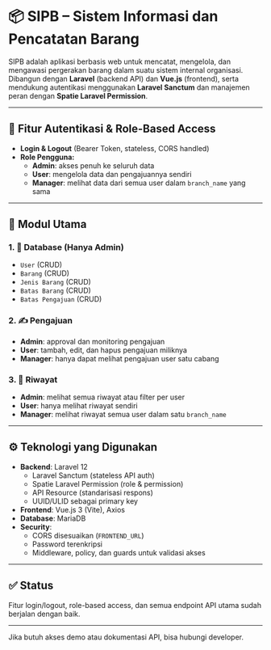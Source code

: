 # 📦 SIPB – Sistem Informasi dan Pencatatan Barang

SIPB adalah aplikasi berbasis web untuk mencatat, mengelola, dan mengawasi pergerakan barang dalam suatu sistem internal organisasi. Dibangun dengan **Laravel** (backend API) dan **Vue.js** (frontend), serta mendukung autentikasi menggunakan **Laravel Sanctum** dan manajemen peran dengan **Spatie Laravel Permission**.

---

## 🔐 Fitur Autentikasi & Role-Based Access

- **Login & Logout** (Bearer Token, stateless, CORS handled)
- **Role Pengguna:**
  - **Admin**: akses penuh ke seluruh data
  - **User**: mengelola data dan pengajuannya sendiri
  - **Manager**: melihat data dari semua user dalam `branch_name` yang sama

---

## 🧩 Modul Utama

### 1. 📁 Database (Hanya Admin)
- `User` (CRUD)
- `Barang` (CRUD)
- `Jenis Barang` (CRUD)
- `Batas Barang` (CRUD)
- `Batas Pengajuan` (CRUD)

### 2. ✍️ Pengajuan
- **Admin**: approval dan monitoring pengajuan
- **User**: tambah, edit, dan hapus pengajuan miliknya
- **Manager**: hanya dapat melihat pengajuan user satu cabang

### 3. 📄 Riwayat
- **Admin**: melihat semua riwayat atau filter per user
- **User**: hanya melihat riwayat sendiri
- **Manager**: melihat riwayat semua user dalam satu `branch_name`

---

## ⚙️ Teknologi yang Digunakan

- **Backend**: Laravel 12
  - Laravel Sanctum (stateless API auth)
  - Spatie Laravel Permission (role & permission)
  - API Resource (standarisasi respons)
  - UUID/ULID sebagai primary key
- **Frontend**: Vue.js 3 (Vite), Axios
- **Database**: MariaDB
- **Security**:
  - CORS disesuaikan (`FRONTEND_URL`)
  - Password terenkripsi
  - Middleware, policy, dan guards untuk validasi akses

---

## ✅ Status
Fitur login/logout, role-based access, dan semua endpoint API utama sudah berjalan dengan baik.

---

Jika butuh akses demo atau dokumentasi API, bisa hubungi developer.
